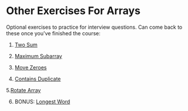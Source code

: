 # Other Exercises For Arrays

Optional exercises to practice for interview questions. Can come back to these once you've finished the course:

1. [Two Sum](https://leetcode.com/problems/two-sum/description/)

2. [Maximum Subarray](https://leetcode.com/problems/maximum-subarray/description/)

3. [Move Zeroes](https://leetcode.com/problems/move-zeroes/description/)

4. [Contains Duplicate](https://leetcode.com/problems/contains-duplicate/description/)

5.[Rotate Array](https://leetcode.com/problems/rotate-array/description/)

6. BONUS: [Longest Word](https://coderbyte.com/information/Longest%20Word)
